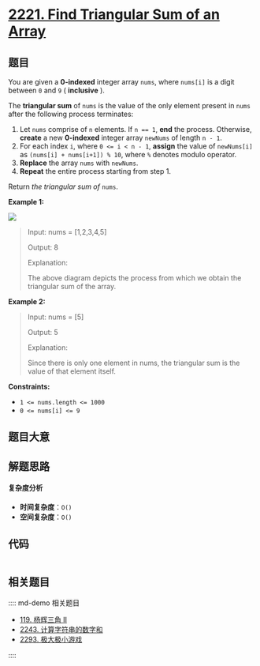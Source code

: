 # [2221. Find Triangular Sum of an Array](https://leetcode.com/problems/find-triangular-sum-of-an-array/)

## 题目

You are given a **0-indexed** integer array `nums`, where `nums[i]` is a digit
between `0` and `9` ( **inclusive** ).

The **triangular sum** of `nums` is the value of the only element present in
`nums` after the following process terminates:

1. Let `nums` comprise of `n` elements. If `n == 1`, **end** the process. Otherwise, **create** a new **0-indexed** integer array `newNums` of length `n - 1`.
2. For each index `i`, where `0 <= i < n - 1`, **assign** the value of `newNums[i]` as `(nums[i] + nums[i+1]) % 10`, where `%` denotes modulo operator.
3. **Replace** the array `nums` with `newNums`.
4. **Repeat** the entire process starting from step 1.

Return _the triangular sum of_ `nums`.

**Example 1:**

![](https://assets.leetcode.com/uploads/2022/02/22/ex1drawio.png)

> Input: nums = [1,2,3,4,5]
>
> Output: 8
>
> Explanation:
>
> The above diagram depicts the process from which we obtain the triangular sum of the array.

**Example 2:**

> Input: nums = [5]
>
> Output: 5
>
> Explanation:
>
> Since there is only one element in nums, the triangular sum is the value of that element itself.

**Constraints:**

- `1 <= nums.length <= 1000`
- `0 <= nums[i] <= 9`

## 题目大意

## 解题思路

#### 复杂度分析

- **时间复杂度**：`O()`
- **空间复杂度**：`O()`

## 代码

```javascript

```

## 相关题目

:::: md-demo 相关题目

- [119. 杨辉三角 II](https://leetcode.com/problems/pascals-triangle-ii)
- [2243. 计算字符串的数字和](https://leetcode.com/problems/calculate-digit-sum-of-a-string)
- [2293. 极大极小游戏](https://leetcode.com/problems/min-max-game)

::::
